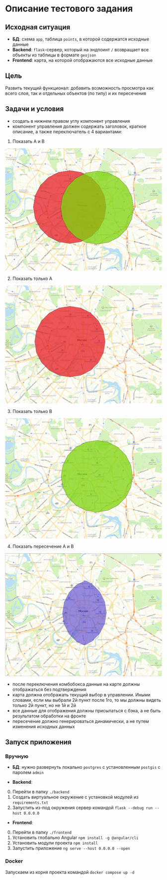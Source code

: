 # Описание тестового задания

## Исходная ситуация
- **БД**: схема `app`, таблица `points`, в которой содержатся исходные данные
- **Backend**: `flask`-сервер, который на эндпоинт `/` возвращает все объекты из таблицы в формате `geojson`
- **Frontend**: карта, на которой отображаются все исходные данные


## Цель
Развить текущий функционал: добавить возможность просмотра как всего слоя, так и отдельных объектов (по типу) и их пересечения


## Задачи и условия
- создать в нижнем правом углу компонент управления
- компонент управления должен содержать заголовок, краткое описание, а также переключатель с 4 вариантами:
1. Показать А и В 

![](readme_static/1.png)

2. Показать только А

![](readme_static/2.png)

3. Показать только В

![](readme_static/3.png)

4. Показать пересечение А и В

![](readme_static/4.png)

- после переключения комбобокса данные на карте должны отображаться без подтверждения
- карта должна отображать текущий выбор в управлении. Иными словами, если мы выбрали 2й пункт после 1го, то мы должны видеть только 2й пункт, но не 1й и 2й
- все данные для отображения должны присылаться с бэка, а не быть результатом обработки на фронте
- пересечение должно генерироваться динамически, а не путем изменения исходных данных

## Запуск приложения
### Вручную
- **БД**: нужно развернуть локально `postgres` с установленным `postgis` с паролем `admin`

- **Backend**: 
0. Перейти в папку `./backend`
1. Создать виртуальное окружение с установкой модулей из `requirements.txt`
2. Запустить из-под окружения сервер командой `flask --debug run --host 0.0.0.0`

- **Frontend**:
0. Перейти в папку `./frontend`
1. Установить глобально Angular `npm install -g @angular/cli`
2. Установить модули проекта `npm install`
3. Запустить приложение `ng serve --host 0.0.0.0 --open`

### Docker
Запускаем из корня проекта командой `docker compose up -d`